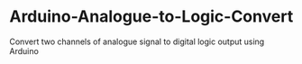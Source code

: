 # Arduino-Analogue-to-Logic-Convert
Convert two channels of analogue signal to digital logic output using Arduino
